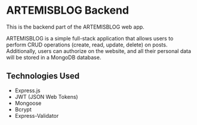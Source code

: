 # ARTEMISBLOG Backend

This is the backend part of the ARTEMISBLOG web app.

ARTEMISBLOG is a simple full-stack application that allows users to perform CRUD operations (create, read, update, delete) on posts. Additionally, users can authorize on the website, and all their personal data will be stored in a MongoDB database.

## Technologies Used

- Express.js
- JWT (JSON Web Tokens)
- Mongoose
- Bcrypt
- Express-Validator
